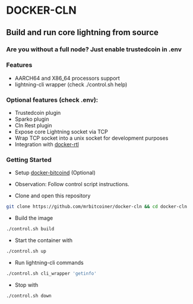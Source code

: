 # DOCKER-CLN
## Build and run core lightning from source

### Are you without a full node? Just enable trustedcoin in .env

### Features
* AARCH64 and X86_64 processors support
* lightning-cli wrapper (check ./control.sh help)

### Optional features (check .env):
* Trustedcoin plugin
* Sparko plugin
* Cln Rest plugin
* Expose core Lightning socket via TCP
* Wrap TCP socket into a unix socket for development purposes
* Integration with [docker-rtl](https://github.com/mrbitcoiner/docker-rtl)

### Getting Started
* Setup [docker-bitcoind](https://github.com/mrbitcoiner/docker-bitcoind) (Optional)

* Observation: Follow control script instructions.

* Clone and open this repository
```bash
git clone https://github.com/mrbitcoiner/docker-cln && cd docker-cln
```

* Build the image
```bash
./control.sh build
```

* Start the container with
```bash
./control.sh up
```

* Run lightning-cli commands 
```bash
./control.sh cli_wrapper 'getinfo'
```

* Stop with
```bash
./control.sh down
```

